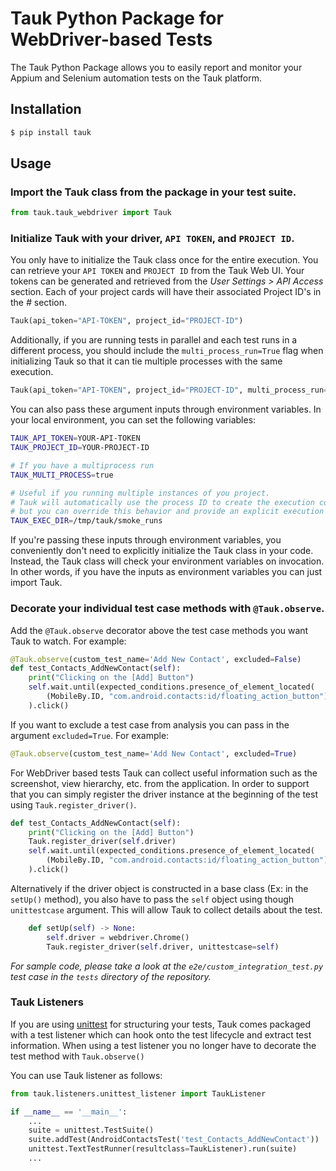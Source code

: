 # Tauk Python Package for WebDriver-based Tests

The Tauk Python Package allows you to easily report and monitor your Appium and Selenium automation tests on the Tauk platform.

## Installation

```bash
$ pip install tauk
```



## Usage

### Import the Tauk class from the package in your test suite.

```python
from tauk.tauk_webdriver import Tauk
```



### Initialize Tauk with your driver, `API TOKEN`, and `PROJECT ID`.

You only have to initialize the Tauk class once for the entire execution. You can retrieve your `API TOKEN` and `PROJECT ID` from the Tauk Web UI. Your tokens can be generated and retrieved from the _User Settings > API Access_ section. Each of your project cards will have their associated Project ID's in the _#_ section.

```python
Tauk(api_token="API-TOKEN", project_id="PROJECT-ID")
```

Additionally, if you are running tests in parallel and each test runs in a different process, you should include the `multi_process_run=True` flag when initializing Tauk so that it can tie multiple processes with the same execution.

```python
Tauk(api_token="API-TOKEN", project_id="PROJECT-ID", multi_process_run=True)
```



You can also pass these argument inputs through environment variables. In your local environment, you can set the following variables:

```bash
TAUK_API_TOKEN=YOUR-API-TOKEN
TAUK_PROJECT_ID=YOUR-PROJECT-ID

# If you have a multiprocess run
TAUK_MULTI_PROCESS=true

# Useful if you running multiple instances of you project. 
# Tauk will automatically use the process ID to create the execution context, 
# but you can override this behavior and provide an explicit execution dir if needed
TAUK_EXEC_DIR=/tmp/tauk/smoke_runs
```

If you're passing these inputs through environment variables, you conveniently don't need to explicitly initialize the Tauk class in your code. Instead, the Tauk class will check your environment variables on invocation. In other words, if you have the inputs as environment variables you can just import Tauk.



### Decorate your individual test case methods with `@Tauk.observe`.

Add the `@Tauk.observe` decorator above the test case methods you want Tauk to watch. For example:

```python
@Tauk.observe(custom_test_name='Add New Contact', excluded=False)
def test_Contacts_AddNewContact(self):
	print("Clicking on the [Add] Button")
	self.wait.until(expected_conditions.presence_of_element_located(
		(MobileBy.ID, "com.android.contacts:id/floating_action_button"))
	).click()
```

If you want to exclude a test case from analysis you can pass in the argument `excluded=True`. For example:

```python
@Tauk.observe(custom_test_name='Add New Contact', excluded=True)
```

For WebDriver based tests Tauk can collect useful information such as the screenshot, view hierarchy, etc. from the application. In order to support that you can simply register the driver instance at the beginning of the test using `Tauk.register_driver()`.

```python
def test_Contacts_AddNewContact(self):
	print("Clicking on the [Add] Button")
	Tauk.register_driver(self.driver)
	self.wait.until(expected_conditions.presence_of_element_located(
		(MobileBy.ID, "com.android.contacts:id/floating_action_button"))
	).click()
```

Alternatively if the driver object is constructed in a base class (Ex: in the `setUp()` method), 
you also have to pass the `self` object using though `unittestcase` argument. 
This will allow Tauk to collect details about the test.

```python
    def setUp(self) -> None:
        self.driver = webdriver.Chrome()
        Tauk.register_driver(self.driver, unittestcase=self)
```

_For sample code, please take a look at the `e2e/custom_integration_test.py` test case in the `tests` directory of the repository._



### Tauk Listeners

If you are using [unittest](https://docs.python.org/3/library/unittest.html) for structuring your tests, Tauk comes packaged with a test listener which can hook onto the test lifecycle and extract test information. When using a test listener you no longer have to decorate the test method with `Tauk.observe()`

You can use Tauk listener as follows:

```python
from tauk.listeners.unittest_listener import TaukListener

if __name__ == '__main__':
    ...
    suite = unittest.TestSuite()
    suite.addTest(AndroidContactsTest('test_Contacts_AddNewContact'))
    unittest.TextTestRunner(resultclass=TaukListener).run(suite)
    ...
```
